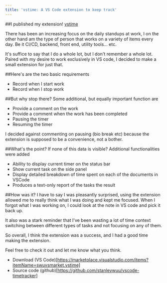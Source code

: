 ```yaml
---
title: 'vstime: A VS Code extension to keep track'
---
```


##I published my extension! [vstime](https://marketplace.visualstudio.com/items?itemName=swuvsmarket.vstime)

There has been an increasing focus on the daily standups at work, I on the other hand am the type of person that works on a variety of items every day.
Be it CI/CD, backend, front end, utility tools... etc.

It's suffice to say that I do a whole lot, but I don't remember a whole lot.
Paired with my desire to work exclusively in VS code, I decided to make a small extension for just that.

##Here's are the two basic requirements
* Record when I start work
* Record when I stop work

##But why stop there?
Some additional, but equally important function are
* Provide a comment on the work
* Provide a comment when the work has been completed
* Pausing the timer
* Resuming the timer

I decided against commenting on pausing (bio break etc) because the extension is supposed to be a convenience, not a bother.

##What's the point?
If none of this data is visible? Additional functionalities were added
* Ability to display current timer on the status bar
* Show current task on the side panel
* Display detailed breakdown of time spent on each of the documents in VSCode
* Produces a text-only report of the tasks the result

##How was it?
I have to say I was pleasantly surprised, using the extension allowed me to really think what I was doing and kept me focused.
When I forgot what I was working on, I could look at the note in VS code and pick it back up.

It also was a stark reminder that I've been wasting a lot of time context switching between different types of tasks and not focusing on any of them.

So overall, I think the extension was a success, and I had a good time making the extension.

Feel free to check it out and let me know what you think.
* Download (VS Code)[https://marketplace.visualstudio.com/items?itemName=swuvsmarket.vstime]
* Source code (github)[https://github.com/stanleywuu/vscode-timetracker]
